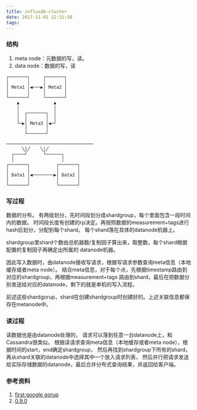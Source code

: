 ```yaml
---
title: influxdb-cluster
date: 2017-11-01 12:31:38
tags:
---
```

### 结构
1. meta node：元数据的写，读。
2. data node：数据的写，读
```
┌───────┐     ┌───────┐      
│       │     │       │      
│ Meta1 │◀───▶│ Meta2 │      
│       │     │       │      
└───────┘     └───────┘      
    ▲             ▲          
    │             │          
    │  ┌───────┐  │          
    │  │       │  │          
    └─▶│ Meta3 │◀─┘          
       │       │             
       └───────┘             

─────────────────────────────────
      ╲│╱    ╲│╱             
  ┌────┘      └──────┐       
  │                  │       
┌───────┐          ┌───────┐   
│       │          │       │   
│ Data1 │◀────────▶│ Data2 │   
│       │          │       │   
└───────┘          └───────┘   
```

### 写过程
数据的分布。 有两级划分，先时间段划分成shardgroup，每个里面包含一段时间内的数据。
时间段长度有创建的rp决定。再按照数据的measurement+tags进行hash后划分，分配到每个shard。
每个shard落在具体的datanode机器上。

shardgroup里shard个数由总机器数/复制因子算出来，取整数。每个shard根据配置的复制因子再确定出所属的
datanode机器。  

因此写入数据时，由datanode接收写请求，根据写请求参数查询meta信息（本地缓存或者meta node）。
结合meta信息，对于每个点，先根据timestamp路由到对应的shardgroup，再根据measurement+tags
路由到shard，最后在把数据分别发送给对应的datanode，剩下的就是单机的写入流程。

前述这些shardgorup，shard在创建shardgroup时创建好的。上述关联信息都保存在metanode中。

### 读过程
   读数据也是由datanode处理的， 请求可以落到任意一台datanode上，和Cassandra很类似。
根据读请求查询meta信息（本地缓存或者meta node），根据时间的start，end确定shardgroup，
然后再找到shardgroup下所有的shard，再从shard关联的datanode中选择其中一个放入请求列表，
然后并行把请求发送给实际存储数据的datanode，最后合并分布式查询结果，并返回给客户端。

### 参考资料
1. [first:google gorup](https://groups.google.com/forum/#!msg/influxdb/3jQQMXmXd6Q/cGcmFjM-f8YJ)
2. [0.9.0]( https://www.influxdata.com/blog/clustering-tags-and-enhancements-to-come-in-0-9-0/#signup)
